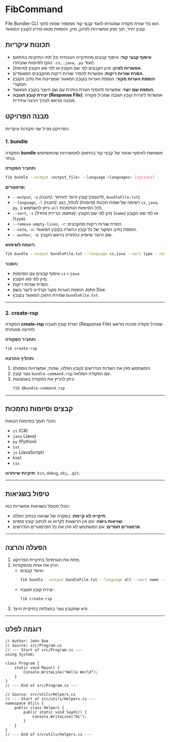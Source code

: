 # FibCommand

File Bundler CLI הוא כלי שורת פקודה שמטרתו לאגד קבצי קוד ממספר שפות לתוך קובץ יחיד, תוך מתן אפשרויות לסינון, מיון, והוספת מטא-מידע לקובץ המאוגד.

## תכונות עיקריות

- **איסוף קבצי קוד**: איסוף קבצים מהתיקייה הנוכחית וכל תת-התיקיות בהתאם לסיומות שנבחרו (כגון `.cs`, `.java`, `.py` ועוד).
- **אפשרות למיון**: מיון הקבצים לפי שם הקובץ או לפי סוג הקובץ (סיומת).
- **הסרת שורות ריקות**: אפשרות להסיר שורות ריקות מהקבצים המאוגדים.
- **הוספת הערות מקור**: הוספת הערות בקובץ המאוגד שמציינות את נתיב הקובץ המקורי.
- **הוספת שם יוצר**: אפשרות להוסיף הערת כותרת עם שם היוצר בקובץ המאוגד.
- **יצירת קובץ תגובה (Response File)**: אפשרות ליצירת קובץ תגובה שמכיל פקודה מוכנה מראש לצורך הרצה עתידית.

## מבנה הפרויקט

הפרויקט מכיל שני פקודות עיקריות:

### 1. bundle

הפקודה **bundle** משמשת לאיסוף ואיגוד של קבצי קוד בהתאם לאפשרויות שהמשתמש בוחר.

**תחביר הפקודה:**
```bash
fib bundle --output <output_file> --language <languages> [options]
```

**פרמטרים:**
- `--output`, `-o` *(חובה)*: קובץ היעד לאיחוד (לדוגמה, `bundleFile.txt`).
- `--language`, `-l` *(חובה)*: רשימה של שפות תכנות (סיומות) לכלול, כגון `cs`, `java`, `py`. ניתן להשתמש ב-`all` לכל הסיומות הנתמכות.
- `--sort`, `-s` *(ברירת מחדל: name)*: מיון לפי שם הקובץ (`name`) או לפי סוג הקובץ (`type`).
- `--remove-empty-lines`, `-r`: הסרת שורות ריקות מהקבצים.
- `--note`, `-n`: הוספת נתיב המקור של כל קובץ כהערה בקובץ המאוגד.
- `--author`, `-a`: שם היוצר שיופיע ככותרת בראש הקובץ.

**דוגמה לשימוש:**
```bash
fib bundle --output bundleFile.txt --language cs,java --sort type --remove-empty-lines --note --author "John Doe"
```

**הסבר:**
- איסוף קבצים עם הסיומות `cs` ו-`java`.
- מיון לפי סוג הקובץ.
- הסרת שורות ריקות.
- הוספת הערות מקור וקרדיט ליוצר בשם John Doe.
- שמירת התוכן המאוגד בקובץ `bundleFile.txt`.

---

### 2. create-rsp

הפקודה **create-rsp** יוצרת קובץ תגובה (Response File) שמכיל פקודה מוכנה מראש להרצה מאוחרת.

**תחביר הפקודה:**
```bash
fib create-rsp
```

**תהליך ההרצה:**
1. המשתמש מזין את השדות הנדרשים (קובץ הפלט, שפות, אפשרויות נוספות).
2. נוצר קובץ `bundle-command.rsp` עם הפקודה המלאה.
3. ניתן להריץ את הפקודה באמצעות:
   ```bash
   fib @bundle-command.rsp
   ```

---

## קבצים וסיומות נתמכות

הכלי תומך בסיומות הבאות:
- `cs` (C#)
- `java` (Java)
- `py` (Python)
- `txt`
- `js` (JavaScript)
- `html`
- `css`

**תיקיות שיוחרגו**: `bin`, `debug`, `obj`, `.git`.

---

## טיפול בשגיאות

הכלי מטפל בשגיאות אפשריות כמו:
- **תיקייה לא קיימת**: במקרה של שגיאה בנתיב הפלט.
- **שגיאות גישה**: אם אין הרשאות לקרוא או לכתוב קובץ מסוים.
- **פרמטרים חסרים**: אם המשתמש לא הזין את כל הפרמטרים הנדרשים.

---

## הפעלה והרצה

1. פתח את הטרמינל בתיקיית הפרויקט.
2. הרץ את אחת מהפקודות:
   - איגוד קבצים:
     ```bash
     fib bundle --output bundleFile.txt --language all --sort name --note --author "Your Name"
     ```
   - יצירת קובץ תגובה:
     ```bash
     fib create-rsp
     ```
3. ודא שהקובץ נוצר בהצלחה בתיקיית היעד.

---

## דוגמה לפלט

```text
// Author: John Doe
// Source: src/Program.cs
// --- Start of src/Program.cs ---
using System;

class Program {
    static void Main() {
        Console.WriteLine("Hello World");
    }
}
// --- End of src/Program.cs ---

// Source: src/utils/Helpers.cs
// --- Start of src/utils/Helpers.cs ---
namespace Utils {
    public class Helpers {
        public static void SayHi() {
            Console.WriteLine("Hi");
        }
    }
}
// --- End of src/utils/Helpers.cs ---
